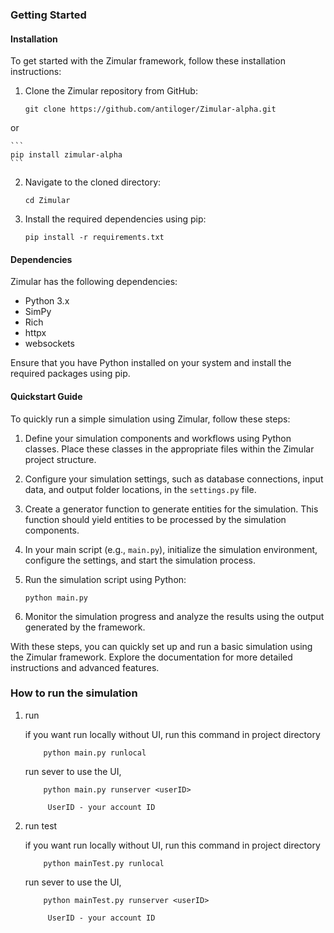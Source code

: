 ### Getting Started

#### Installation

To get started with the Zimular framework, follow these installation instructions:

1. Clone the Zimular repository from GitHub:
   ```
   git clone https://github.com/antiloger/Zimular-alpha.git
   ```
or

    ```
    pip install zimular-alpha
    ```


2. Navigate to the cloned directory:
   ```
   cd Zimular
   ```

3. Install the required dependencies using pip:
   ```
   pip install -r requirements.txt
   ```

#### Dependencies

Zimular has the following dependencies:

- Python 3.x
- SimPy
- Rich
- httpx
- websockets

Ensure that you have Python installed on your system and install the required packages using pip.

#### Quickstart Guide

To quickly run a simple simulation using Zimular, follow these steps:

1. Define your simulation components and workflows using Python classes. Place these classes in the appropriate files within the Zimular project structure.

2. Configure your simulation settings, such as database connections, input data, and output folder locations, in the `settings.py` file.

3. Create a generator function to generate entities for the simulation. This function should yield entities to be processed by the simulation components.

4. In your main script (e.g., `main.py`), initialize the simulation environment, configure the settings, and start the simulation process.

5. Run the simulation script using Python:
   ```
   python main.py
   ```

6. Monitor the simulation progress and analyze the results using the output generated by the framework.

With these steps, you can quickly set up and run a basic simulation using the Zimular framework. Explore the documentation for more detailed instructions and advanced features.

### How to run the simulation

1. run

    if you want run locally without UI, run this command in project directory
    ```
        python main.py runlocal
    ```
    run sever to use the UI,
    ```
        python main.py runserver <userID>
    ```
            UserID - your account ID

2. run test

    if you want run locally without UI, run this command in project directory
    ```
        python mainTest.py runlocal
    ```
    run sever to use the UI,
    ```
        python mainTest.py runserver <userID>
    ```
            UserID - your account ID
